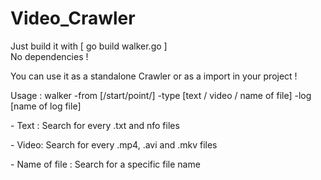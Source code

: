 Video_Crawler
=============
<html>
  <p>Just build it with [ go build walker.go ] <br>
  No dependencies ! </p>
  <p> You can use it as a standalone Crawler or as a import in your project ! </p>
  
  <p>Usage : walker -from [/start/point/] -type [text / video / name of file] -log [name of log file] </p>

<p>- Text : Search for every .txt and nfo files </p>
<p>- Video: Search for every .mp4, .avi and .mkv files </p>
<p>- Name of file : Search for a specific file name </p>
</html>
